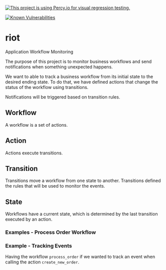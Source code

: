 [![This project is using Percy.io for visual regression testing.](https://percy.io/static/images/percy-badge.svg)](https://percy.io/Shaken-Bytes/riot-dashboard)

[![Known Vulnerabilities](https://snyk.io/test/github/shakenbytes/riot/badge.svg?targetFile=package.json)](https://snyk.io/test/github/shakenbytes/riot?targetFile=package.json)


# riot
Application Workflow Monitoring

The purpose of this project is to monitor business workflows and send notifications when something unexpected happens.

We want to able to track a business workflow from its initial state to the desired ending state. To do that, we have defined actions that change the status of the workflow using transitions.

Notifications will be triggered based on transition rules.

## Workflow

A workflow is a set of actions.

## Action

Actions execute transitions.

## Transition

Transitions move a workflow from one state to another. Transitions defined the rules that will be used to monitor the events.

## State

Workflows have a current state, which is determined by the last transition executed by an action.

### Examples - Process Order Workflow


### Example - Tracking Events

Having the workflow `process_order` if we wanted to track an event when calling the action `create_new_order`.